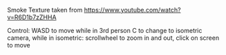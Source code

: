 Smoke Texture taken from https://www.youtube.com/watch?v=R6D1b7zZHHA


Control:
WASD to move while in 3rd person
C to change to isometric camera, 
while in isometric: scrollwheel to zoom in and out, click on screen to move